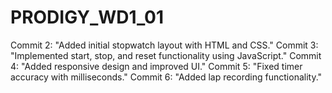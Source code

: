 # PRODIGY_WD1_01
Commit 2: "Added initial stopwatch layout with HTML and CSS."
Commit 3: "Implemented start, stop, and reset functionality using JavaScript."
Commit 4: "Added responsive design and improved UI."
Commit 5: "Fixed timer accuracy with milliseconds."
Commit 6: "Added lap recording functionality."
